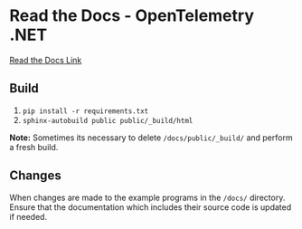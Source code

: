 # Read the Docs - OpenTelemetry .NET

[Read the Docs Link](https://opentelemetry-dotnet.readthedocs.io)

## Build

1. `pip install -r requirements.txt`
1. `sphinx-autobuild public public/_build/html`

__Note:__ Sometimes its necessary to delete `/docs/public/_build/` and perform
a fresh build.

## Changes

When changes are made to the example programs in the `/docs/` directory. Ensure
that the documentation which includes their source code is updated if needed.
